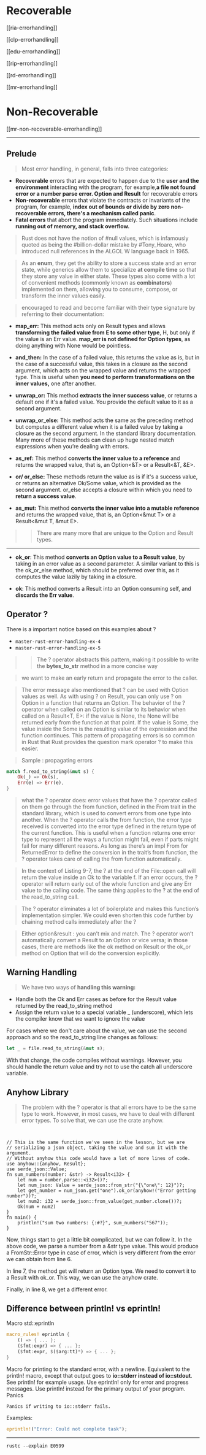 
# Recoverable

[[ria-errorhandling]]


[[clp-errorhandling]]


[[edu-errorhandling]]


[[rip-errorhandling]]


[[rd-errorhandling]]


[[mr-errorhandling]]


# Non-Recoverable

[[mr-non-recoverable-errorhandling]]

---

## Prelude

> Most error handling, in general, falls into three categories:

- **Recoverable** errors that are expected to happen due to the **user and the environment** interacting with the program, for example,**a file not found error or a number parse error. Option and Result** for recoverable errors
- **Non-recoverable** errors that violate the contracts or invariants of the program, for example, **index out of bounds or divide by zero non-recoverable errors, there's a mechanism called panic**.
- **Fatal errors** that abort the program immediately. Such situations include **running out of memory, and stack overflow.**

> Rust does not have the notion of #null values, which is infamously quoted as being the #billion-dollar mistake by #Tony_Hoare, who introduced null references in the ALGOL W language back in 1965.

> As an **enum**, they get the ability to store a success state and an error state, while generics allow them to specialize **at compile time** so that they store any value in either state. These types also come with a lot of convenient methods (commonly known as **combinators**) implemented on them, allowing you to consume, compose, or transform the inner values easily.

> encouraged to read and become familiar with their type signature by referring to their documentation:

- **map_err:** This method acts only on Result types and allows **transforming the failed value from E to some other type**, H, but only if the value is an Err value. **map_err is not defined for Option types**, as doing anything with None would be pointless.

- **and_then:** In the case of a failed value, this returns the value as is, but in the case of a successful value, this takes in a closure as the second argument, which acts on the wrapped value and returns the wrapped type. This is useful when **you need to perform transformations on the inner values,** one after another.
  
- **unwrap_or:** This method **extracts the inner success value**, or returns a default one if it's a failed value. You provide the default value to it as a second argument.
  
- **unwrap_or_else:** This method acts the same as the preceding method but computes a different value when it is a failed value by taking a closure as the second argument. In the standard library documentation. Many more of these methods can clean up huge nested match expressions when you’re dealing with errors.
  
- **as_ref:** This method **converts the inner value to a reference** and returns the wrapped value, that is, an Option<&T> or a Result<&T, &E>.
  
- **or/ or_else:** These methods return the value as is if it's a success value, or returns an alternative Ok/Some value, which is provided as the second argument. or_else accepts a closure within which you need to **return a success value**.
  
- **as_mut:** This method **converts the inner value into a mutable reference** and returns the wrapped value, that is, an Option<&mut T> or a Result<&mut T, &mut E>.
>> There are many more that are unique to the Option and Result types.

---

- **ok_or**: This method **converts an Option value to a Result value**, by taking in an error value as a second parameter. A similar variant to this is the ok_or_else method, which should be preferred over this, as it computes the value lazily by taking in a closure.
  
- **ok**: This method converts a Result into an Option consuming self, and **discards the Err value**.


## Operator ?
There is a important notice based on this examples about ?
- `master-rust-error-handling-ex-4`
- `master-rust-error-handling-ex-5`

> > The ? operator abstracts this pattern, making it possible to write the **bytes_to_str** method in a more concise way

> we want to make an early return and propagate the error to the caller.

> The error message also mentioned that ? can be used with Option<T> values as well. As with using ? on Result, you can only use ? on Option in a function that returns an Option. The behavior of the ? operator when called on an Option<T> is similar to its behavior when called on a Result<T, E>: if the value is None, the None will be returned early from the function at that point. If the value is Some, the value inside the Some is the resulting value of the expression and the function continues.
> This pattern of propagating errors is so common in Rust that Rust provides the question mark operator ? to make this easier.

> Sample : propagating errors

```rust
match f.read_to_string(&mut s) {
    Ok(_) => Ok(s),
    Err(e) => Err(e),
}
```
> what the ? operator does: error values that have the ? operator called on them go through the from function, defined in the From trait in the standard library, which is used to convert errors from one type into another. When the ? operator calls the from function, the error type received is converted into the error type defined in the return type of the current function. This is useful when a function returns one error type to represent all the ways a function might fail, even if parts might fail for many different reasons. As long as there’s an impl From<OtherError> for ReturnedError to define the conversion in the trait’s from function, the ? operator takes care of calling the from function automatically.

> In the context of Listing 9-7, the ? at the end of the File::open call will return the value inside an Ok to the variable f. If an error occurs, the ? operator will return early out of the whole function and give any Err value to the calling code. The same thing applies to the ? at the end of the read_to_string call.

> The ? operator eliminates a lot of boilerplate and makes this function’s implementation simpler. We could even shorten this code further by chaining method calls immediately after the ?

> Either option&result :
> you can’t mix and match. The ? operator won’t automatically convert a Result to an Option or vice versa; in those cases, there are methods like the ok method on Result or the ok_or method on Option that will do the conversion explicitly.


## Warning Handling


> We have two ways of **handling this warning:**
- Handle both the Ok and Err cases as before for the Result value returned by the read_to_string method
- Assign the return value to a special variable _ (underscore), which lets the compiler know that we want to ignore the value

For cases where we don't care about the value, we can use the second approach and so the read_to_string line changes as follows:

```rust
let _ = file.read_to_string(&mut s);
```

With that change, the code compiles without warnings. However, you should handle the return value and try not to use the catch all underscore variable.

## Anyhow Library

> The problem with the ? operator is that all errors have to be the same type to work. However, in most cases, we have to deal with different error types. To solve that, we can use the crate anyhow.


```rust,no_run,compile_fail


// This is the same function we've seen in the lesson, but we are 
// serializing a json object, taking the value and sum it with the argument.
// Without anyhow this code would have a lot of more lines of code.
use anyhow::{anyhow, Result};
use serde_json::Value;
fn sum_numbers(number: &str) -> Result<i32> {
    let num = number.parse::<i32>()?;
    let num_json: Value = serde_json::from_str("{\"one\": 12}")?;
    let get_number = num_json.get("one").ok_or(anyhow!("Error getting number"))?;
    let num2: i32 = serde_json::from_value(get_number.clone())?;
    Ok(num + num2)
}
fn main() {
    println!("sum two numbers: {:#?}", sum_numbers("567"));
}
```

Now, things start to get a little bit complicated, but we can follow it. In the above code, we parse a number from a &str type value. This would produce a FromStr::Error type in case of error, which is very different from the error we can obtain from line 6.

In line 7, the method get will return an Option type. We need to convert it to a Result with ok_or. This way, we can use the anyhow crate.

Finally, in line 8, we get a different error.

## Difference between println! vs eprintln!

Macro std::eprintln

```rust
macro_rules! eprintln {
    () => { ... };
    ($fmt:expr) => { ... };
    ($fmt:expr, $($arg:tt)*) => { ... };
}
```

Macro for printing to the standard error, with a newline.
Equivalent to the println! macro, except that output goes to **io::stderr instead of io::stdout**. See println! for example usage.
Use eprintln! only for error and progress messages. Use println! instead for the primary output of your program.
Panics

`Panics if writing to io::stderr fails.`

Examples:

```rust
eprintln!("Error: Could not complete task");
```

---

`rustc --explain E0599`
